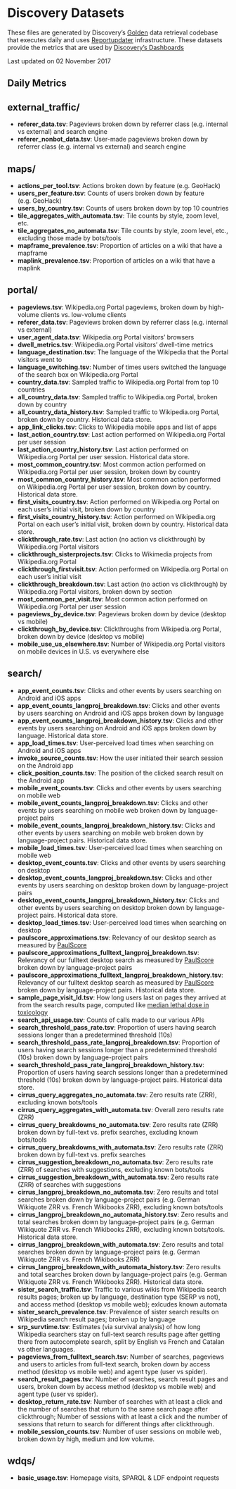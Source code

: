 Discovery Datasets
==================

These files are generated by Discovery’s
[Golden](https://github.com/wikimedia/wikimedia-discovery-golden/) data
retrieval codebase that executes daily and uses
[Reportupdater](https://wikitech.wikimedia.org/wiki/Analytics/Systems/Reportupdater)
infrastructure. These datasets provide the metrics that are used by
[Discovery’s Dashboards](https://discovery.wmflabs.org/)

Last updated on 02 November 2017

Daily Metrics
-------------

external\_traffic/
------------------

-   **referer\_data.tsv**: Pageviews broken down by referrer class
    (e.g. internal vs external) and search engine
-   **referer\_nonbot\_data.tsv**: User-made pageviews broken down by
    referrer class (e.g. internal vs external) and search engine

maps/
-----

-   **actions\_per\_tool.tsv**: Actions broken down by feature
    (e.g. GeoHack)
-   **users\_per\_feature.tsv**: Counts of users broken down by feature
    (e.g. GeoHack)
-   **users\_by\_country.tsv**: Counts of users broken down by top 10
    countries
-   **tile\_aggregates\_with\_automata.tsv**: Tile counts by style, zoom
    level, etc.
-   **tile\_aggregates\_no\_automata.tsv**: Tile counts by style, zoom
    level, etc., excluding those made by bots/tools
-   **mapframe\_prevalence.tsv**: Proportion of articles on a wiki that
    have a mapframe
-   **maplink\_prevalence.tsv**: Proportion of articles on a wiki that
    have a maplink

portal/
-------

-   **pageviews.tsv**: Wikipedia.org Portal pageviews, broken down by
    high-volume clients vs. low-volume clients
-   **referer\_data.tsv**: Pageviews broken down by referrer class
    (e.g. internal vs external)
-   **user\_agent\_data.tsv**: Wikipedia.org Portal visitors’ browsers
-   **dwell\_metrics.tsv**: Wikipedia.org Portal visitors’ dwell-time
    metrics
-   **language\_destination.tsv**: The language of the Wikipedia that
    the Portal visitors went to
-   **language\_switching.tsv**: Number of times users switched the
    language of the search box on Wikipedia.org Portal
-   **country\_data.tsv**: Sampled traffic to Wikipedia.org Portal from
    top 10 countries
-   **all\_country\_data.tsv**: Sampled traffic to Wikipedia.org Portal,
    broken down by country
-   **all\_country\_data\_history.tsv**: Sampled traffic to
    Wikipedia.org Portal, broken down by country. Historical data store.
-   **app\_link\_clicks.tsv**: Clicks to Wikipedia mobile apps and list
    of apps
-   **last\_action\_country.tsv**: Last action performed on
    Wikipedia.org Portal per user session
-   **last\_action\_country\_history.tsv**: Last action performed on
    Wikipedia.org Portal per user session. Historical data store.
-   **most\_common\_country.tsv**: Most common action performed on
    Wikipedia.org Portal per user session, broken down by country
-   **most\_common\_country\_history.tsv**: Most common action performed
    on Wikipedia.org Portal per user session, broken down by country.
    Historical data store.
-   **first\_visits\_country.tsv**: Action performed on Wikipedia.org
    Portal on each user’s initial visit, broken down by country
-   **first\_visits\_country\_history.tsv**: Action performed on
    Wikipedia.org Portal on each user’s initial visit, broken down by
    country. Historical data store.
-   **clickthrough\_rate.tsv**: Last action (no action vs clickthrough)
    by Wikipedia.org Portal visitors
-   **clickthrough\_sisterprojects.tsv**: Clicks to Wikimedia projects
    from Wikipedia.org Portal
-   **clickthrough\_firstvisit.tsv**: Action performed on Wikipedia.org
    Portal on each user’s initial visit
-   **clickthrough\_breakdown.tsv**: Last action (no action vs
    clickthrough) by Wikipedia.org Portal visitors, broken down by
    section
-   **most\_common\_per\_visit.tsv**: Most common action performed on
    Wikipedia.org Portal per user session
-   **pageviews\_by\_device.tsv**: Pageviews broken down by device
    (desktop vs mobile)
-   **clickthrough\_by\_device.tsv**: Clickthroughs from Wikipedia.org
    Portal, broken down by device (desktop vs mobile)
-   **mobile\_use\_us\_elsewhere.tsv**: Number of Wikipedia.org Portal
    visitors on mobile devices in U.S. vs everywhere else

search/
-------

-   **app\_event\_counts.tsv**: Clicks and other events by users
    searching on Android and iOS apps
-   **app\_event\_counts\_langproj\_breakdown.tsv**: Clicks and other
    events by users searching on Android and iOS apps broken down by
    language
-   **app\_event\_counts\_langproj\_breakdown\_history.tsv**: Clicks and
    other events by users searching on Android and iOS apps broken down
    by language. Historical data store.
-   **app\_load\_times.tsv**: User-perceived load times when searching
    on Android and iOS apps
-   **invoke\_source\_counts.tsv**: How the user initiated their search
    session on the Android app
-   **click\_position\_counts.tsv**: The position of the clicked search
    result on the Android app
-   **mobile\_event\_counts.tsv**: Clicks and other events by users
    searching on mobile web
-   **mobile\_event\_counts\_langproj\_breakdown.tsv**: Clicks and other
    events by users searching on mobile web broken down by
    language-project pairs
-   **mobile\_event\_counts\_langproj\_breakdown\_history.tsv**: Clicks
    and other events by users searching on mobile web broken down by
    language-project pairs. Historical data store.
-   **mobile\_load\_times.tsv**: User-perceived load times when
    searching on mobile web
-   **desktop\_event\_counts.tsv**: Clicks and other events by users
    searching on desktop
-   **desktop\_event\_counts\_langproj\_breakdown.tsv**: Clicks and
    other events by users searching on desktop broken down by
    language-project pairs
-   **desktop\_event\_counts\_langproj\_breakdown\_history.tsv**: Clicks
    and other events by users searching on desktop broken down by
    language-project pairs. Historical data store.
-   **desktop\_load\_times.tsv**: User-perceived load times when
    searching on desktop
-   **paulscore\_approximations.tsv**: Relevancy of our desktop search
    as measured by
    [PaulScore](https://www.mediawiki.org/wiki/Wikimedia_Discovery/Search/Glossary#PaulScore)
-   **paulscore\_approximations\_fulltext\_langproj\_breakdown.tsv**:
    Relevancy of our fulltext desktop search as measured by
    [PaulScore](https://www.mediawiki.org/wiki/Wikimedia_Discovery/Search/Glossary#PaulScore)
    broken down by language-project pairs
-   **paulscore\_approximations\_fulltext\_langproj\_breakdown\_history.tsv**:
    Relevancy of our fulltext desktop search as measured by
    [PaulScore](https://www.mediawiki.org/wiki/Wikimedia_Discovery/Search/Glossary#PaulScore)
    broken down by language-project pairs. Historical data store.
-   **sample\_page\_visit\_ld.tsv**: How long users last on pages they
    arrived at from the search results page, computed like [median
    lethal dose in
    toxicology](https://en.wikipedia.org/wiki/Median_lethal_dose)
-   **search\_api\_usage.tsv**: Counts of calls made to our various APIs
-   **search\_threshold\_pass\_rate.tsv**: Proportion of users having
    search sessions longer than a predetermined threshold (10s)
-   **search\_threshold\_pass\_rate\_langproj\_breakdown.tsv**:
    Proportion of users having search sessions longer than a
    predetermined threshold (10s) broken down by language-project pairs
-   **search\_threshold\_pass\_rate\_langproj\_breakdown\_history.tsv**:
    Proportion of users having search sessions longer than a
    predetermined threshold (10s) broken down by language-project pairs.
    Historical data store.
-   **cirrus\_query\_aggregates\_no\_automata.tsv**: Zero results rate
    (ZRR), excluding known bots/tools
-   **cirrus\_query\_aggregates\_with\_automata.tsv**: Overall zero
    results rate (ZRR)
-   **cirrus\_query\_breakdowns\_no\_automata.tsv**: Zero results rate
    (ZRR) broken down by full-text vs. prefix searches, excluding known
    bots/tools
-   **cirrus\_query\_breakdowns\_with\_automata.tsv**: Zero results rate
    (ZRR) broken down by full-text vs. prefix searches
-   **cirrus\_suggestion\_breakdown\_no\_automata.tsv**: Zero results
    rate (ZRR) of searches with suggestions, excluding known bots/tools
-   **cirrus\_suggestion\_breakdown\_with\_automata.tsv**: Zero results
    rate (ZRR) of searches with suggestions
-   **cirrus\_langproj\_breakdown\_no\_automata.tsv**: Zero results and
    total searches broken down by language-project pairs (e.g. German
    Wikiquote ZRR vs. French Wikibooks ZRR), excluding known bots/tools
-   **cirrus\_langproj\_breakdown\_no\_automata\_history.tsv**: Zero
    results and total searches broken down by language-project pairs
    (e.g. German Wikiquote ZRR vs. French Wikibooks ZRR), excluding
    known bots/tools. Historical data store.
-   **cirrus\_langproj\_breakdown\_with\_automata.tsv**: Zero results
    and total searches broken down by language-project pairs
    (e.g. German Wikiquote ZRR vs. French Wikibooks ZRR)
-   **cirrus\_langproj\_breakdown\_with\_automata\_history.tsv**: Zero
    results and total searches broken down by language-project pairs
    (e.g. German Wikiquote ZRR vs. French Wikibooks ZRR). Historical
    data store.
-   **sister\_search\_traffic.tsv**: Traffic to various wikis from
    Wikipedia search results pages; broken up by language, destination
    type (SERP vs not), and access method (desktop vs mobile web);
    exlcudes known automata
-   **sister\_search\_prevalence.tsv**: Prevalence of sister search
    results on Wikipedia search result pages; broken up by language
-   **srp\_survtime.tsv**: Estimates (via survival analysis) of how long
    Wikipedia searchers stay on full-text search results page after
    getting there from autocomplete search, split by English vs French
    and Catalan vs other languages.
-   **pageviews\_from\_fulltext\_search.tsv**: Number of searches,
    pageviews and users to articles from full-text search, broken down
    by access method (desktop vs mobile web) and agent type (user vs
    spider).
-   **search\_result\_pages.tsv**: Number of searches, search result
    pages and users, broken down by access method (desktop vs mobile
    web) and agent type (user vs spider).
-   **desktop\_return\_rate.tsv**: Number of searches with at least a
    click and the number of searches that return to the same search page
    after clickthrough; Number of sessions with at least a click and the
    number of sessions that return to search for different things after
    clickthrough.
-   **mobile\_session\_counts.tsv**: Number of user sessions on mobile
    web, broken down by high, medium and low volume.

wdqs/
-----

-   **basic\_usage.tsv**: Homepage visits, SPARQL & LDF endpoint
    requests
